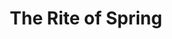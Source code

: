 ---
title: The Rite of Spring   
drama-url: "https://en.wikipedia.org/wiki/The_Rite_of_Spring"   
brief-introduction: "It depicts various primitive rituals to celebrate the arrival of spring, after which a young girl is chosen as a victim and dances to her death." 
img-name: "Roerich Rite of Spring"   
image-url: "https://upload.wikimedia.org/wikipedia/commons/6/62/Roerich_Rite_of_Spring.jpg"   
img-creator: "Nicholas Roerich"   
licence: "Creative Commons Public Domain Mark 1.0 License"   

original-work-name: "Yarila" 
original-work-type: "poetry"
original-work-year: "1907–08"
original-work-url: 
writer: 

category: "Dance"
tags: "1910s, Classics, Music, episodes "
synopsis: "The work is unified by a single idea: Spring, which has no specific plot or narrative and should be seen as a series of carefully choreographed episodes"     
act-brief: |
  _**Act I**_ - Spring celebrations begin in the mountains. An old woman came in and began to predict the future. Young girls came from the river, in a single line. They started the kidnapping dance, and the young girls were doing the Khorovod, the spring round dance. People split into two opposing groups and began "rival tribal rituals". A sacred procession led by wise elders enters, and under the guidance of the sage, the game is suspended and the earth is blessed. People danced a passionate dance, sanctified and united with the earth.      
  _**Act II**_ - The young girls played mysterious games and walked in circles. One of the young girls was Chosen by fate, caught twice in the eternal circle, and revered as "Chosen One" with the military dance. In a brief dance, the young girls awaken the ancestors. The chosen one was entrusted to the care of an elderly wise man. In the great "sacrificial dance," the chosen son dances to his death before the old man.       

  (wikipedia, 2021)    

transition: |
  The work caused a sensation when it was first shown with its avant-garde music and choreography, and has since been adapted in many versions (wikipedia, 2021).      
  Let's turn our attention back to the very first and most famous performance...        
performance-date: "29 May 1913" 
performance-country: "France"
performance-city: "Paris"
performance-venue: "Théâtre des Champs-Élysées"
director: "Igor Stravinsky"
directer-img-url: "https://upload.wikimedia.org/wikipedia/commons/thumb/3/33/Igor_Stravinsky_LOC_32392u.jpg/991px-Igor_Stravinsky_LOC_32392u.jpg"
directer-img-licence: "Creative Commons Public Domain Mark 1.0 License"
scriptwriter:  "Igor Stravinsky(composer), Vaslav Nijinsky(choreographer), Nicholas Roerich(stage designs and costumes)"

references: "wikipedia.org. 2021. The_Rite_of_Spring - Wikipedia. [online] Available at: <https://en.wikipedia.org/wiki/The_Rite_of_Spring> [Accessed 19 December 2021]."   

music1: "Stravinsky The Rite of Spring"
music1-url: "https://www.youtube.com/watch?v=EkwqPJZe8ms"

music2: "Igor Stravinsky - The Rite of Spring (1913)"
music2-url: "https://www.youtube.com/watch?v=rP42C-4zL3w"

music3: "Le Sacre du printemps / The Rite of Spring - Ballets Russesi"
music3-url: "https://www.youtube.com/watch?v=YOZmlYgYzG4"

layout: exhibit
---